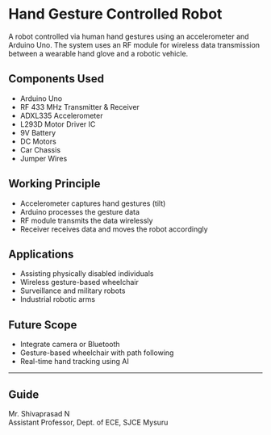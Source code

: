 # Hand Gesture Controlled Robot 

A robot controlled via human hand gestures using an accelerometer and Arduino Uno. The system uses an RF module for wireless data transmission between a wearable hand glove and a robotic vehicle.

##  Components Used
- Arduino Uno
- RF 433 MHz Transmitter & Receiver
- ADXL335 Accelerometer
- L293D Motor Driver IC
- 9V Battery
- DC Motors
- Car Chassis
- Jumper Wires

##  Working Principle
- Accelerometer captures hand gestures (tilt)
- Arduino processes the gesture data
- RF module transmits the data wirelessly
- Receiver receives data and moves the robot accordingly


##  Applications
- Assisting physically disabled individuals
- Wireless gesture-based wheelchair
- Surveillance and military robots
- Industrial robotic arms

##  Future Scope
- Integrate camera or Bluetooth
- Gesture-based wheelchair with path following
- Real-time hand tracking using AI

---

##  Guide
Mr. Shivaprasad N  
Assistant Professor, Dept. of ECE, SJCE Mysuru

